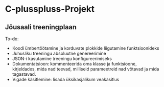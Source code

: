 # C-plusspluss-Projekt

## Jõusaali treeningplaan

To-do:
* Koodi ümbertöötamine ja korduvate plokkide liigutamine funktsioonideks
* Juhusliku treeningu absoluutne genereerimine
* JSON-i kasutamine treeningu konfigureerimiseks
* Dokumentatsioon: kommenteerida oma klasse ja funktsioone, kirjeldades, mida nad teevad, milliseid parameetreid nad võtavad ja mida tagastavad.
* Vigade käsitlemine: lisada üksikasjalikum veakäsitlus